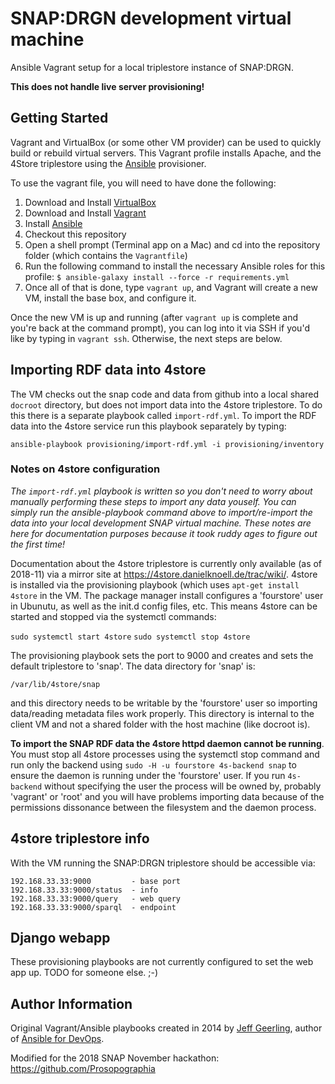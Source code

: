 # SNAP:DRGN development virtual machine

Ansible Vagrant setup for a local triplestore instance of SNAP:DRGN.

**This does not handle live server provisioning!**

## Getting Started

Vagrant and VirtualBox (or some other VM provider) can be used to quickly build or rebuild virtual servers.
This Vagrant profile installs Apache, and the 4Store triplestore using the [Ansible](http://www.ansible.com/) provisioner.

To use the vagrant file, you will need to have done the following:

  1. Download and Install [VirtualBox](https://www.virtualbox.org/wiki/Downloads)
  1. Download and Install [Vagrant](https://www.vagrantup.com/downloads.html)
  1. Install [Ansible](http://docs.ansible.com/ansible/latest/intro_installation.html)
  1. Checkout this repository
  1. Open a shell prompt (Terminal app on a Mac) and cd into the repository folder (which contains the `Vagrantfile`)
  1. Run the following command to install the necessary Ansible roles for this profile: `$ ansible-galaxy install --force -r requirements.yml`
  1. Once all of that is done, type `vagrant up`, and Vagrant will create a new VM, install the base box, and configure it.

Once the new VM is up and running (after `vagrant up` is complete and you're back at the command prompt), you can log into it via SSH if you'd like by typing in `vagrant ssh`. Otherwise, the next steps are below.

## Importing RDF data into 4store

The VM checks out the snap code and data from github into a local shared `docroot` directory, but does not import data into the 4store triplestore. To do this there is a separate playbook called `import-rdf.yml`. To import the RDF data into the 4store service run this playbook separately by typing:

`ansible-playbook provisioning/import-rdf.yml -i provisioning/inventory`

### Notes on 4store configuration

*The `import-rdf.yml` playbook is written so you don't need to worry about manually performing these steps to import any data youself. You can simply run the ansible-playbook command above to import/re-import the data into your local development SNAP virtual machine. These notes are here for documentation purposes because it took ruddy ages to figure out the first time!*

Documentation about the 4store triplestore is currently only available (as of 2018-11) via a mirror site at https://4store.danielknoell.de/trac/wiki/. 4store is installed via the provisioning playbook (which uses `apt-get install 4store` in the VM. The package manager install configures a 'fourstore' user in Ubunutu, as well as the init.d config files, etc. This means 4store can be started and stopped via the systemctl commands:

`sudo systemctl start 4store`
`sudo systemctl stop 4store`

The provisioning playbook sets the port to 9000 and creates and sets the default triplestore to 'snap'. The data directory for 'snap' is:

`/var/lib/4store/snap`

and this directory needs to be writable by the 'fourstore' user so importing data/reading metadata files work properly. This directory is internal to the client VM and not a shared folder with the host machine (like docroot is).

**To import the SNAP RDF data the 4store httpd daemon cannot be running**. You must stop all 4store processes using the systemctl stop command and run only the backend using `sudo -H -u fourstore 4s-backend snap` to ensure the daemon is running under the 'fourstore' user. If you run `4s-backend` without specifying the user the process will be owned by, probably 'vagrant' or 'root' and you will have problems importing data because of the permissions dissonance between the filesystem and the daemon process.

## 4store triplestore info

With the VM running the SNAP:DRGN triplestore should be accessible via:

```
192.168.33.33:9000         - base port
192.168.33.33:9000/status  - info
192.168.33.33:9000/query   - web query
192.168.33.33:9000/sparql  - endpoint
```

## Django webapp

These provisioning playbooks are not currently configured to set the web app up. TODO for someone else. ;-)

## Author Information

Original Vagrant/Ansible playbooks created in 2014 by [Jeff Geerling](http://jeffgeerling.com/), author of [Ansible for DevOps](https://www.ansiblefordevops.com/).

Modified for the 2018 SNAP November hackathon: https://github.com/Prosopographia